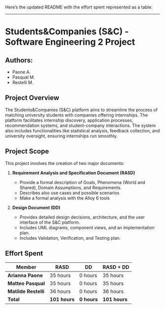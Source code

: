 Here’s the updated README with the effort spent represented as a table:

---

# Students&Companies (S&C) - Software Engineering 2 Project

## Authors:
- Paone A.
- Pasqual M.
- Restelli M.

## Project Overview
The Students&Companies (S&C) platform aims to streamline the process of matching university students with companies offering internships. The platform facilitates internship discovery, application processes, recommendation systems, and student-company interactions. The system also includes functionalities like statistical analysis, feedback collection, and university oversight, ensuring internships run smoothly.

## Project Scope
This project involves the creation of two major documents:
1. **Requirement Analysis and Specification Document (RASD)**
   - Provide a formal description of Goals, Phenomena (World and Shared), Domain Assumptions, and Requirements.
   - Describes also use cases and possible scenarios
   - Make a formal analysis with the Alloy 6 tools
   
2. **Design Document (DD)**  
   - Provides detailed design decisions, architecture, and the user interface of the S&C platform.
   - Includes UML diagrams, component views, and an implementation plan.
   - Includes Validation, Verification, and Testing plan.

## Effort Spent

| Member              | RASD         | DD         | RASD + DD         |
|-------------------   |-------------|-------------|-------------|
| **Arianna Paone** | 35 hours    |0 hours    |35 hours    |
| **Matteo Pasqual**| 35 hours    |0 hours    |35 hours    |
| **Matilde Restelli**| 36 hours   |0 hours   |36 hours   |
| **Total**         | **101 hours** | **0 hours** | **101 hours** |




